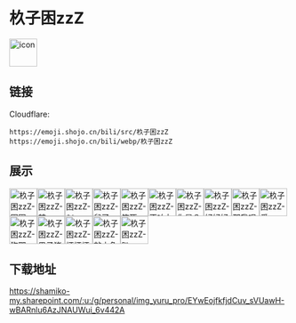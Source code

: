 # 杦子困zzZ
<img src="https://emoji.shojo.cn/bili/src/杦子困zzZ/icon.png" width="50" height="50" alt="icon">

## 链接
Cloudflare:
```
https://emoji.shojo.cn/bili/src/杦子困zzZ
https://emoji.shojo.cn/bili/webp/杦子困zzZ
```
## 展示
<img src="https://emoji.shojo.cn/bili/src/杦子困zzZ/杦子困zzZ-困困.png" width="50" height="50" alt="杦子困zzZ-困困"><img src="https://emoji.shojo.cn/bili/src/杦子困zzZ/杦子困zzZ-辣.png" width="50" height="50" alt="杦子困zzZ-辣"><img src="https://emoji.shojo.cn/bili/src/杦子困zzZ/杦子困zzZ-似.png" width="50" height="50" alt="杦子困zzZ-似"><img src="https://emoji.shojo.cn/bili/src/杦子困zzZ/杦子困zzZ-鼠了.png" width="50" height="50" alt="杦子困zzZ-鼠了"><img src="https://emoji.shojo.cn/bili/src/杦子困zzZ/杦子困zzZ-笑死.png" width="50" height="50" alt="杦子困zzZ-笑死"><img src="https://emoji.shojo.cn/bili/src/杦子困zzZ/杦子困zzZ-不响丸了.png" width="50" height="50" alt="杦子困zzZ-不响丸了"><img src="https://emoji.shojo.cn/bili/src/杦子困zzZ/杦子困zzZ-你是？.png" width="50" height="50" alt="杦子困zzZ-你是？"><img src="https://emoji.shojo.cn/bili/src/杦子困zzZ/杦子困zzZ-好好好.png" width="50" height="50" alt="杦子困zzZ-好好好"><img src="https://emoji.shojo.cn/bili/src/杦子困zzZ/杦子困zzZ-那我呢.png" width="50" height="50" alt="杦子困zzZ-那我呢"><img src="https://emoji.shojo.cn/bili/src/杦子困zzZ/杦子困zzZ-爱.png" width="50" height="50" alt="杦子困zzZ-爱"><img src="https://emoji.shojo.cn/bili/src/杦子困zzZ/杦子困zzZ-狗耶.png" width="50" height="50" alt="杦子困zzZ-狗耶"><img src="https://emoji.shojo.cn/bili/src/杦子困zzZ/杦子困zzZ-果子猪.png" width="50" height="50" alt="杦子困zzZ-果子猪"><img src="https://emoji.shojo.cn/bili/src/杦子困zzZ/杦子困zzZ-坏坏坏.png" width="50" height="50" alt="杦子困zzZ-坏坏坏"><img src="https://emoji.shojo.cn/bili/src/杦子困zzZ/杦子困zzZ-敲木鱼.png" width="50" height="50" alt="杦子困zzZ-敲木鱼"><img src="https://emoji.shojo.cn/bili/src/杦子困zzZ/杦子困zzZ-趴.png" width="50" height="50" alt="杦子困zzZ-趴">

## 下载地址

https://shamiko-my.sharepoint.com/:u:/g/personal/img_yuru_pro/EYwEojfkfjdCuv_sVUawH-wBARnlu6AzJNAUWui_6v442A